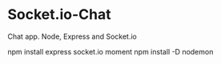 # Socket.io-Chat

Chat app. Node, Express and Socket.io

npm install express socket.io moment
npm install -D nodemon
